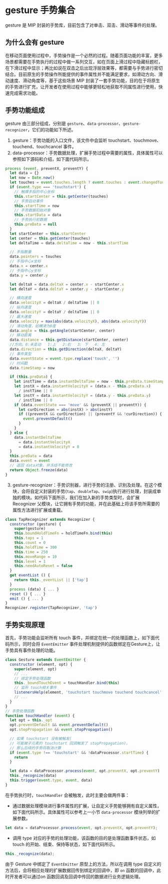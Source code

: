 # gesture 手势集合

gesture 是 MIP 封装的手势库，目前包含了对单击、双击、滑动等事件的处理。

## 为什么会有 gesture

在移动页面使用过程中，手势操作是一个必然的过程。随着页面功能的丰富，更多场景都需要在手势执行的过程中做一系列交互，如在页面上滑过程中隐藏标题栏，在下滑过程中显示；再比如说在双击之后出现浮层效果等，都需要与手势进行密切结合。目前原生的手势操作所能提供的事件属性并不能满足要求，如滑动方向、滑动速度、滑动角度等，基于这些场景 MIP 封装了一套手势功能，目的在于将原生的手势进行扩充，让开发者在使用过程中能够更轻松地获取不同属性进行使用，快速完成需求功能。

## 手势功能组成

gesture 由三部分组成，分别是 `gesture`、`data-processor`、`gesture-recognizer`，它们的功能如下所述。

1. gesture：手势功能的入口文件，该文件中会监听 touchstart、touchmove、touchend、touchcancel 事件。
2. data-processor：手势数据处理，扩展手势过程中需要的属性，具体属性可以参照如下源码和介绍，如下面代码所示。

```js
process (event, preventX, preventY) {
  let data = {}
  let now = Date.now()
  let touches = event.touches.length ? event.touches : event.changedTouches
  if (event.type === 'touchstart') {
    // 触摸手指的中心坐标
    this.startCenter = this.getCenter(touches)
    // 手势启动事件
    this.startTime = now
    // 手势数据初始对象
    this.startData = data
    // 手势执行前数据
    this.preData = null
  }
  let startCenter = this.startCenter
  let center = this.getCenter(touches)
  let deltaTime = data.deltaTime = now - this.startTime

  // 手指数量
  data.pointers = touches
  // 手指中心x坐标
  data.x = center.x
  // 手指中心y坐标
  data.y = center.y

  let deltaX = data.deltaX = center.x - startCenter.x
  let deltaY = data.deltaY = center.y - startCenter.y

  // 横向速度
  data.velocityX = deltaX / deltaTime || 0
  // 纵向速度
  data.velocityY = deltaY / deltaTime || 0
  // 最大速度
  data.velocity = max(abs(data.velocityX), abs(data.velocityY))
  // 滑动角度，如横滑为0度
  data.angle = this.getAngle(startCenter, center)
  // 移动距离
  data.distance = this.getDistance(startCenter, center)
  //方向。0:未变动   1:上   2:右   3: 下   4: 左
  data.direction = this.getDirection(deltaX, deltaY)
  // 事件类型
  data.eventState = event.type.replace('touch', '')
  // 时间戳
  data.timeStamp = now

  if (this.preData) {
    let instTime = data.instantDeltaTime = now - this.preData.timeStamp
    let instX = data.instantVelocityX = (data.x - this.preData.x) 
      / instTime || 0
    let instY = data.instantVelocityY = (data.y - this.preData.y)
      / instTime || 0
    if (data.eventState === 'move' && (preventX || preventY)) {
      let curDirection = abs(instX) > abs(instY)
      if ((preventX && curDirection) || (preventY && !curDirection)) {
        event.preventDefault()
      }
    }
  } else {
    data.instantDeltaTime 
      = data.instantVelocityX 
      = data.instantVelocityY = 0
  }
  this.preData = data
  data.event = event
  // 返回 data对象，并冻结不能修改
  return Object.freeze(data)
}
```

3. gesture-recognizer：手势识别器，进行手势的注册、识别及处理。在这个模块，会将自定义封装的手势(`tap`、`doubleTap`、`swip`)执行进行处理，封装成单独的模块。如代码下面所示，我们在加入新的手势类型时，会扩展 Recognizer 父模块，让它拥有手势的功能，并在此基础上将该手势所需要的属性方法进行扩展或重载。

```js
class TapRecognizer extends Recognizer {
  constructor (gesture) {
    super(gesture)
    this.boundHoldTimeFn = holdTimeFn.bind(this)
    this.taps = 1
    this.count = 0
    this.holdTime = 300
    this.time = 250
    this.moveRange = 10
    this.level = 1
    this.needAutoReset = false
  }
  get eventList () {
    return this._eventList || ['tap']
  }
  process (data) { ... }
  reset () { ... }
  emit () { ... } 
}
Recognizer.register(TapRecognizer, 'tap')
```

## 手势实现原理

首先，手势功能会监听所有 touch 事件，并绑定在统一的处理函数上，如下面代码所示，同时会将 `EventEmitter` 事件处理机制提供的函数绑定在Gesture上，让手势具有事件处理的功能。

```js
class Gesture extends EventEmitter {
  constructor (element, opt) {
    super(element, opt)
    // ...
    // 绑定手势处理函数
    this._boundTouchEvent = touchHandler.bind(this)
    // 监听 touch相关事件
    listenersHelp(element, 'touchstart touchmove touchend touchcancel', this._boundTouchEvent)
    // ...
  }
}
// 手势处理函数
function touchHandler (event) {
  let opt = this._opt
  opt.preventDefault && event.preventDefault()
  opt.stopPropagation && event.stopPropagation()

  // 如果 touchstart 没有被触发(
  // 可能被子元素的 touchstart 回调触发了 stopPropagation)，
  // 那么后续的手势将取消计算
  if (event.type !== 'touchstart' && !dataProcessor.startTime) {
    return
  }

  let data = dataProcessor.process(event, opt.preventX, opt.preventY)
  this._recognize(data)
  this.trigger(event.type, event, data)
}
```

在手势执行时，`touchHandler` 会被触发，此时主要会做两件事：

- 通过数据处理模块进行事件属性的扩展，让自定义手势能够拥有自定义属性，如下面代码所示。具体属性可以参考上一小节 `data-processor` 模块列举的扩展参数。

```js
let data = dataProcessor.process(event, opt.preventX, opt.preventY);
```

- 调用 type 对应的手势的处理功能，该函数的目的是处理函数事件状态，如 touch 的开始、结束、保持等状态，如下面代码所示。

```js
this._recognize(data);
```

由于 Gesture 中绑定了 `EventEmitter` 原型上的方法，所以在调用 type 自定义的方法后，会将相应处理的扩展数据回传到绑定的回调中，即 `on` 函数的回调中，此时开发者可以通过on 函数回调及回调中传回的数据进行业务逻辑处理。
